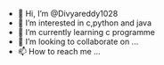 - 👋 Hi, I’m @Divyareddy1028
- 👀 I’m interested in c,python and java
- 🌱 I’m currently learning c programme
- 💞️ I’m looking to collaborate on ...
- 📫 How to reach me ...

<!---
Divyareddy1028/Divyareddy1028 is a ✨ special ✨ repository because its `README.md` (this file) appears on your GitHub profile.
You can click the Preview link to take a look at your changes.
--->

